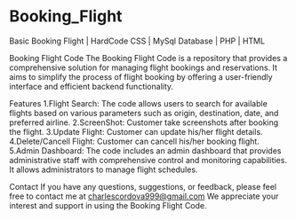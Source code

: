 # Booking_Flight
Basic Booking Flight | HardCode CSS | MySql Database | PHP | HTML 


Booking Flight Code
The Booking Flight Code is a repository that provides a comprehensive solution for managing flight bookings and reservations. 
It aims to simplify the process of flight booking by offering a user-friendly interface and efficient backend functionality.

Features
1.Flight Search: The code allows users to search for available flights based on various parameters such as origin, 
destination, date, and preferred airline. 
2.ScreenShot: Customer take screenshots after booking the flight.
3.Update Flight: Customer can update his/her flight details.
4.Delete/Cancell Flight: Customer can cancell his/her booking flight.
5.Admin Dashboard: The code includes an admin dashboard that provides administrative staff with comprehensive control and 
  monitoring capabilities. It allows administrators to manage flight schedules.

Contact
If you have any questions, suggestions, or feedback, please feel free to contact me at charlescordova999@gmail.com 
We appreciate your interest and support in using the Booking Flight Code.
